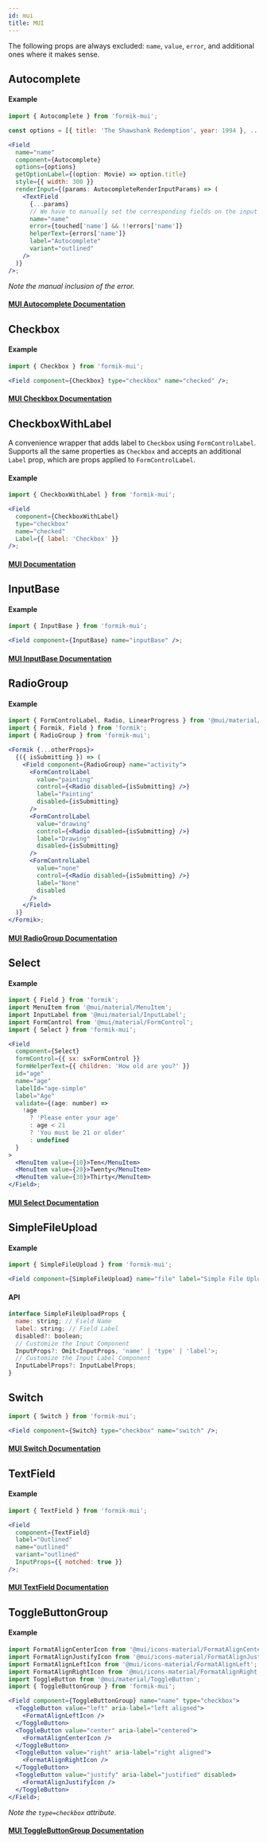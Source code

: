 ```yaml
---
id: mui
title: MUI
---
```


The following props are always excluded: `name`, `value`, `error`, and additional ones where it makes sense.

## Autocomplete

#### Example

```jsx
import { Autocomplete } from 'formik-mui';

const options = [{ title: 'The Shawshank Redemption', year: 1994 }, ...]

<Field
  name="name"
  component={Autocomplete}
  options={options}
  getOptionLabel={(option: Movie) => option.title}
  style={{ width: 300 }}
  renderInput={(params: AutocompleteRenderInputParams) => (
    <TextField
      {...params}
      // We have to manually set the corresponding fields on the input component
      name="name"
      error={touched['name'] && !!errors['name']}
      helperText={errors['name']}
      label="Autocomplete"
      variant="outlined"
    />
  )}
/>;
```

_Note the manual inclusion of the error._

#### [MUI Autocomplete Documentation](https://mui.com/api/autocomplete/)

## Checkbox

#### Example

```jsx
import { Checkbox } from 'formik-mui';

<Field component={Checkbox} type="checkbox" name="checked" />;
```

#### [MUI Checkbox Documentation](https://mui.com/api/checkbox/)

## CheckboxWithLabel

A convenience wrapper that adds label to `Checkbox` using `FormControlLabel`. Supports all the same properties as `Checkbox` and accepts an additional `Label` prop, which are props applied to `FormControlLabel`.

#### Example

```jsx
import { CheckboxWithLabel } from 'formik-mui';

<Field
  component={CheckboxWithLabel}
  type="checkbox"
  name="checked"
  Label={{ label: 'Checkbox' }}
/>;
```

#### [MUI Documentation](https://mui.com/api/form-control-label/)

## InputBase

#### Example

```jsx
import { InputBase } from 'formik-mui';

<Field component={InputBase} name="inputBase" />;
```

#### [MUI InputBase Documentation](https://mui.com/api/input-base/)

## RadioGroup

#### Example

```jsx
import { FormControlLabel, Radio, LinearProgress } from '@mui/material/core';
import { Formik, Field } from 'formik';
import { RadioGroup } from 'formik-mui';

<Formik {...otherProps}>
  {({ isSubmitting }) => (
    <Field component={RadioGroup} name="activity">
      <FormControlLabel
        value="painting"
        control={<Radio disabled={isSubmitting} />}
        label="Painting"
        disabled={isSubmitting}
      />
      <FormControlLabel
        value="drawing"
        control={<Radio disabled={isSubmitting} />}
        label="Drawing"
        disabled={isSubmitting}
      />
      <FormControlLabel
        value="none"
        control={<Radio disabled={isSubmitting} />}
        label="None"
        disabled
      />
    </Field>
  )}
</Formik>;
```

#### [MUI RadioGroup Documentation](https://mui.com/api/radio-group/)

## Select

#### Example

```jsx
import { Field } from 'formik';
import MenuItem from '@mui/material/MenuItem';
import InputLabel from '@mui/material/InputLabel';
import FormControl from '@mui/material/FormControl';
import { Select } from 'formik-mui';

<Field
  component={Select}
  formControl={{ sx: sxFormControl }}
  formHelperText={{ children: 'How old are you?' }}
  id="age"
  name="age"
  labelId="age-simple"
  label="Age"
  validate={(age: number) =>
    !age
      ? 'Please enter your age'
      : age < 21
      ? 'You must be 21 or older'
      : undefined
  }
>
  <MenuItem value={10}>Ten</MenuItem>
  <MenuItem value={20}>Twenty</MenuItem>
  <MenuItem value={30}>Thirty</MenuItem>
</Field>;
```

#### [MUI Select Documentation](https://mui.com/api/select/)

## SimpleFileUpload

#### Example

```jsx
import { SimpleFileUpload } from 'formik-mui';

<Field component={SimpleFileUpload} name="file" label="Simple File Upload" />;
```

#### API

```jsx
interface SimpleFileUploadProps {
  name: string; // Field Name
  label: string; // Field Label
  disabled?: boolean;
  // Customize the Input Component
  InputProps?: Omit<InputProps, 'name' | 'type' | 'label'>;
  // Customize the Input Label Component
  InputLabelProps?: InputLabelProps;
}
```

## Switch

```jsx
import { Switch } from 'formik-mui';

<Field component={Switch} type="checkbox" name="switch" />;
```

#### [MUI Switch Documentation](https://mui.com/api/switch/)

## TextField

#### Example

```jsx
import { TextField } from 'formik-mui';

<Field
  component={TextField}
  label="Outlined"
  name="outlined"
  variant="outlined"
  InputProps={{ notched: true }}
/>;
```

#### [MUI TextField Documentation](https://mui.com/api/text-field/)

## ToggleButtonGroup

#### Example

```jsx
import FormatAlignCenterIcon from '@mui/icons-material/FormatAlignCenter';
import FormatAlignJustifyIcon from '@mui/icons-material/FormatAlignJustify';
import FormatAlignLeftIcon from '@mui/icons-material/FormatAlignLeft';
import FormatAlignRightIcon from '@mui/icons-material/FormatAlignRight';
import ToggleButton from '@mui/material/ToggleButton';
import { ToggleButtonGroup } from 'formik-mui';

<Field component={ToggleButtonGroup} name="name" type="checkbox">
  <ToggleButton value="left" aria-label="left aligned">
    <FormatAlignLeftIcon />
  </ToggleButton>
  <ToggleButton value="center" aria-label="centered">
    <FormatAlignCenterIcon />
  </ToggleButton>
  <ToggleButton value="right" aria-label="right aligned">
    <FormatAlignRightIcon />
  </ToggleButton>
  <ToggleButton value="justify" aria-label="justified" disabled>
    <FormatAlignJustifyIcon />
  </ToggleButton>
</Field>;
```

_Note the `type=checkbox` attribute._

#### [MUI ToggleButtonGroup Documentation](https://mui.com/api/toggle-button-group/)
